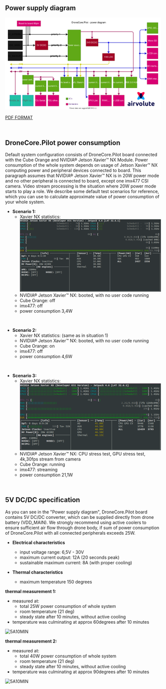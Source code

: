 ## Power supply diagram

![aepilot1_power_supply_diagram.svg](uploads/fd7d7291101b34e284d886675b0bf097/aepilot1_power_supply_diagram.svg)

[PDF FORMAT](uploads/3475e310a2746c29dc62faa2b54d5e2e/aepilot1_power_supply_diagram.pdf)

&nbsp;

## DroneCore.Pilot power consumption

Default system configuration consists of DroneCore.Pilot board connected with the Cube Orange and NVIDIA® Jetson Xavier™ NX Module. Power consumption of the whole system depends on usage of Jetson Xavier™ NX computing power and peripheral devices connected to board. 
This paragraph assumes that NVIDIA® Jetson Xavier™ NX is in 20W power mode and no other peripheral is connected to board, except one imx477 CSI camera. Video stream processing is the situation where 20W power mode starts to play a role. We describe some default test scenarios for reference, which you can use to calculate approximate value of power consumption of your whole system. 
 
  - **Scenario 1:**
    - Xavier NX statistics: 
![jtop_booted](uploads/808482871197e9bb14ee5cc4375dcded/jtop_booted.png)
    - NVIDIA® Jetson Xavier™ NX: booted, with no user code running
    - Cube Orange: off
    - imx477: off
    - power consumption 3,4W 

&nbsp;

  - **Scenario 2:**
    - Xavier NX statistics: (same as in situation 1)
    - NVIDIA® Jetson Xavier™ NX: booted, with no user code running
    - Cube Orange: on
    - imx477: off
    - power consumption 4,6W
 
&nbsp;

  - **Scenario 3:**    
    - Xavier NX statistics: 
![jtop_stresstest](uploads/9c539f8f0a9ab941eede16c666bf304f/jtop_stresstest.png)
    - NVIDIA® Jetson Xavier™ NX: CPU stress test, GPU stress test, 4k,30fps stream from camera
    - Cube Orange: running
    - imx477: streaming
    - power consumption 21,1W 
    

&nbsp;


## 5V DC/DC specification
As you can see in the "Power supply diagram", DroneCore.Pilot board contains 5V DC/DC converter, which can be supplied directly from drone battery (VDD_MAIN). We strongly recommend using active coolers to ensure sufficient air flow through drone body, if sum of power consumption of DroneCore.Pilot with all connected peripherals exceeds 25W.

 - **Electrical characteristics**
    - input voltage range: 6,5V - 30V
    - maximum current output: 12A (20 seconds peak)
    - sustainable maximum current: 8A (with proper cooling)  

  - **Thermal characteristics**
    - maximum temperature 150 degrees
     
**thermal measurement 1:** 
 - measured at:
   - total 25W power consumption of whole system
   - room temperature (21 deg)  
   - steady state after 10 minutes, without active cooling
 - temperature was culminating at approx 60degrees after 10 minutes
<img src="https://gitlab.com/aerobtec-drones/ae_pilot1_documentation/-/wikis/uploads/df7e7b850c4b25140adf8652fab43009/5A10min.jpg" alt="5A10MIN" width="350" height="250" float="right"/>

**thermal measurement 2:**
   - measured at:
     - total 40W power consumption of whole system
     - room temperature (21 deg)
     - steady state after 10 minutes, without active cooling
   - temperature was culminating at approx 90degrees after 10 minutes
<img src="https://gitlab.com/aerobtec-drones/ae_pilot1_documentation/-/wikis/uploads/1cbfc825e9a572b9fe067033636790fa/8A10min.jpg" alt="5A10MIN" width="350" height="250" float="right"/>
